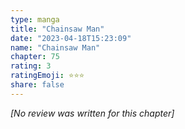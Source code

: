 ```yaml
---
type: manga
title: "Chainsaw Man"
date: "2023-04-18T15:23:09"
name: "Chainsaw Man"
chapter: 75
rating: 3
ratingEmoji: ⭐️⭐️⭐️
share: false
---
```


_[No review was written for this chapter]_
